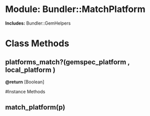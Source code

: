 # Module: Bundler::MatchPlatform
    
**Includes:** Bundler::GemHelpers
  



# Class Methods
## platforms_match?(gemspec_platform , local_platform ) [](#method-c-platforms_match?)
**@return** [Boolean] 


#Instance Methods
## match_platform(p) [](#method-i-match_platform)

